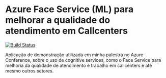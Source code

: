 # Azure Face Service (ML) para melhorar a qualidade do atendimento em Callcenters

[![Build Status](https://dev.azure.com/gbbigardi/Demos%20GitHub/_apis/build/status/gustavobigardi.azc2018)](https://dev.azure.com/gbbigardi/Demos%20GitHub/_build/latest?definitionId=58)

Aplicação de demonstração utilizada em minha palestra no Azure Conference, sobre o uso de cognitive services, como o Face Service para melhoria da qualidade de atendimento e trabalho em callcenters e até mesmo outros setores.
